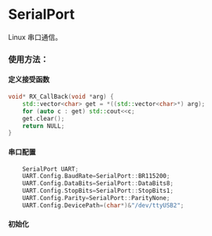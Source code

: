 # SerialPort
Linux  串口通信。



### 使用方法：



#### 定义接受函数

```c++
void* RX_CallBack(void *arg) {
	std::vector<char> get = *((std::vector<char>*) arg);
	for (auto c : get) std::cout<<c;
	get.clear();
	return NULL;
}
```

#### 串口配置

```c++
	SerialPort UART;
	UART.Config.BaudRate=SerialPort::BR115200;
	UART.Config.DataBits=SerialPort::DataBits8;
	UART.Config.StopBits=SerialPort::StopBits1;
	UART.Config.Parity=SerialPort::ParityNone;
	UART.Config.DevicePath=(char*)&"/dev/ttyUSB2";

```

#### 初始化